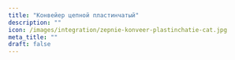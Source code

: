 ```yaml
---
title: "Конвейер цепной пластинчатый"
description: ""
icon: /images/integration/zepnie-konveer-plastinchatie-cat.jpg 
meta_title: ""
draft: false
---
```


